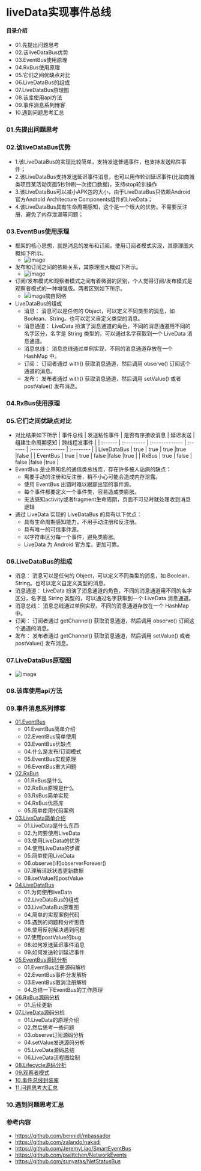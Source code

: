 # liveData实现事件总线
#### 目录介绍
- 01.先提出问题思考
- 02.该liveDataBus优势
- 03.EventBus使用原理
- 04.RxBus使用原理
- 05.它们之间优缺点对比
- 06.LiveDataBus的组成
- 07.LiveDataBus原理图
- 08.该库使用api方法
- 09.事件消息系列博客
- 10.遇到问题思考汇总


### 01.先提出问题思考



### 02.该liveDataBus优势
- 1.该LiveDataBus的实现比较简单，支持发送普通事件，也支持发送粘性事件；
- 2.该LiveDataBus支持发送延迟事件消息，也可以用作轮训延迟事件(比如商城类项目某活动页面5秒钟刷一次接口数据)，支持stop轮训操作
- 3.该LiveDataBus可以减小APK包的大小，由于LiveDataBus只依赖Android官方Android Architecture Components组件的LiveData；
- 4.该LiveDataBus具有生命周期感知，这个是一个很大的优势。不需要反注册，避免了内存泄漏等问题；



### 03.EventBus使用原理
- 框架的核心思想，就是消息的发布和订阅，使用订阅者模式实现，其原理图大概如下所示。
    - ![image](https://github.com/yangchong211/YCLiveDataBus/blob/master/image/eventbus1.png)
- 发布和订阅之间的依赖关系，其原理图大概如下所示。
    - ![image](https://github.com/yangchong211/YCLiveDataBus/blob/master/image/eventbus2.png)
- 订阅/发布模式和观察者模式之间有着微弱的区别，个人觉得订阅/发布模式是观察者模式的一种增强版。两者区别如下所示。
    - ![image摘自网络](https://github.com/yangchong211/YCLiveDataBus/blob/master/image/eventbus3.png)
- LiveDataBus的组成
    - 消息： 消息可以是任何的 Object，可以定义不同类型的消息，如 Boolean、String。也可以定义自定义类型的消息。
    - 消息通道： LiveData 扮演了消息通道的角色，不同的消息通道用不同的名字区分，名字是 String 类型的，可以通过名字获取到一个 LiveData 消息通道。
    - 消息总线： 消息总线通过单例实现，不同的消息通道存放在一个 HashMap 中。
    - 订阅： 订阅者通过 with() 获取消息通道，然后调用 observe() 订阅这个通道的消息。
    - 发布： 发布者通过 with() 获取消息通道，然后调用 setValue() 或者 postValue() 发布消息。



### 04.RxBus使用原理


### 05.它们之间优缺点对比
- 对比结果如下所示
    | 事件总线 | 发送粘性事件 | 是否有序接收消息 | 延迟发送 | 组建生命周期感知 | 跨线程发事件 |
    | :------ | :--------- | :------------- | :------ | :-------------- | :-------- | 
    | LiveDataBus | true  | true         | true         |true         |false         |
    | EventBus | true     | true          | false       |false        |true         |
    | RxBus | true        | false       | false         |false        |true         |
- EventBus 是业界知名的通信类总线库，存在许多被人诟病的缺点：
    - 需要手动的注册和反注册，稍不小心可能会造成内存泄露。
    - 使用 EventBus 出错时难以跟踪出错的事件源。
    - 每个事件都要定义一个事件类，容易造成类膨胀。
    - 无法感知activity或者fragment生命周期，页面不可见时就处理收到消息逻辑
- 通过 LiveData 实现的 LiveDataBus 的具有以下优点：
    - 具有生命周期感知能力，不用手动注册和反注册。
    - 具有唯一的可信事件源。
    - 以字符串区分每一个事件，避免类膨胀。
    - LiveData 为 Android 官方库，更加可靠。



### 06.LiveDataBus的组成
- 消息： 消息可以是任何的 Object，可以定义不同类型的消息，如 Boolean、String。也可以定义自定义类型的消息。
- 消息通道： LiveData 扮演了消息通道的角色，不同的消息通道用不同的名字区分，名字是 String 类型的，可以通过名字获取到一个 LiveData 消息通道。
- 消息总线： 消息总线通过单例实现，不同的消息通道存放在一个 HashMap 中。
- 订阅： 订阅者通过 getChannel() 获取消息通道，然后调用 observe() 订阅这个通道的消息。
- 发布： 发布者通过 getChannel() 获取消息通道，然后调用 setValue() 或者 postValue() 发布消息。



### 07.LiveDataBus原理图
- ![image](https://github.com/yangchong211/YCLiveDataBus/blob/master/image/liveDataBus1.png)


### 08.该库使用api方法




### 09.事件消息系列博客
- [01.EventBus](https://github.com/yangchong211/YCLiveDataBus/blob/master/read/01.EventBus.md)
    - 01.EventBus简单介绍
    - 02.EventBus简单使用
    - 03.EventBus优缺点
    - 04.什么是发布/订阅模式
    - 05.EventBus实现原理
    - 06.EventBus重大问题
- [02.RxBus](https://github.com/yangchong211/YCLiveDataBus/blob/master/read/02.RxBus.md)
    - 01.RxBus是什么
    - 02.RxBus原理是什么
    - 03.RxBus简单实现
    - 04.RxBus优质库
    - 05.简单使用代码案例
- [03.LiveData简单介绍](https://github.com/yangchong211/YCLiveDataBus/blob/master/read/03.LiveData简单介绍.md)
    - 01.LiveData是什么东西
    - 02.为何要使用LiveData
    - 03.使用LiveData的优势
    - 04.使用LiveData的步骤
    - 05.简单使用LiveData
    - 06.observe()和observerForever()
    - 07.理解活跃状态更新数据
    - 08.setValue和postValue
- [04.LiveDataBus](https://github.com/yangchong211/YCLiveDataBus/blob/master/read/04.LiveDataBus.md)
    - 01.为何使用liveData
    - 02.LiveDataBus的组成
    - 03.LiveDataBus原理图
    - 04.简单的实现案例代码
    - 05.遇到的问题和分析思路
    - 06.使用反射解决遇到问题
    - 07.使用postValue的bug
    - 08.如何发送延迟事件消息
    - 09.如何发送轮训延迟事件
- [05.EventBus源码分析](https://github.com/yangchong211/YCLiveDataBus/blob/master/read/05.EventBus源码分析.md)
    - 01.EventBus注册源码解析
    - 02.EventBus事件分发解析
    - 03.EventBus取消注册解析
    - 04.总结一下EventBus的工作原理
- [06.RxBus源码分析](https://github.com/yangchong211/YCLiveDataBus/blob/master/read/06.RxBus源码分析.md)
    - 01.后续更新
- [07.LiveData源码分析](https://github.com/yangchong211/YCLiveDataBus/blob/master/read/07.LiveData源码分析.md)
    - 01.LiveData的原理介绍
    - 02.然后思考一些问题
    - 03.observe订阅源码分析
    - 04.setValue发送源码分析
    - 05.LiveData源码总结
    - 06.LiveData流程图绘制
- [08.Lifecycle源码分析](https://github.com/yangchong211/YCLiveDataBus/blob/master/read/08.Lifecycle源码分析.md)
- [09.观察者模式](https://github.com/yangchong211/YCLiveDataBus/blob/master/read/09.观察者模式.md)
- [10.事件总线封装库](https://github.com/yangchong211/YCLiveDataBus/blob/master/read/10.事件总线封装库.md)
- [11.问题思考大汇总](https://github.com/yangchong211/YCLiveDataBus/blob/master/read/11.问题思考大汇总.md)



### 10.遇到问题思考汇总


### 参考内容
- https://github.com/bennidi/mbassador
- https://github.com/zalando/nakadi
- https://github.com/JeremyLiao/SmartEventBus
- https://github.com/pwittchen/NetworkEvents
- https://github.com/sunyatas/NetStatusBus

























